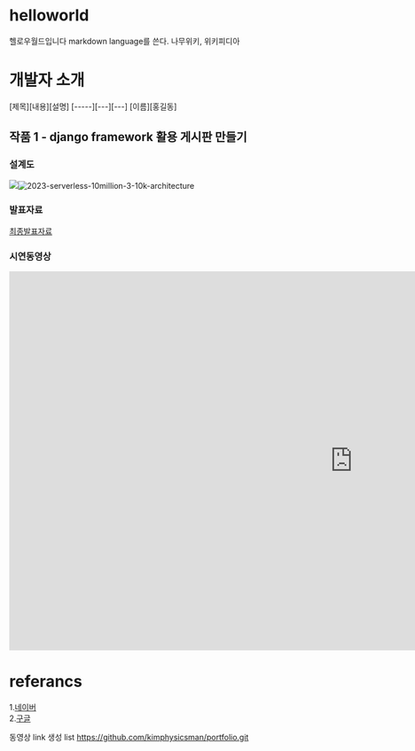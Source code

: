 # helloworld
헬로우월드입니다
markdown language를 쓴다.
나무위키, 위키피디아
# 개발자 소개
[제목][내용][설명]
[-----][---][---]
[이름][홍길동]
## 작품 1 - django framework 활용 게시판 만들기
### 설계도
<img src = "archi.jpg" />![2023-serverless-10million-3-10k-architecture](https://github.com/user-attachments/assets/f1f29fa5-19a2-49e6-b4f3-f059e9d45dfb)

### 발표자료
[최종발표자료](/project.pptx)
### 시연동영상
<iframe width="1237" height="684" src="https://www.youtube.com/embed/5EtOquxfIRA?list=RD5EtOquxfIRA" title="[최신가요 실시간 인기차트] 2025년 7월 24일 4주차, 멜론차트 X, 종합차트, 노래모음 KPOP 플레이리스트" frameborder="0" allow="accelerometer; autoplay; clipboard-write; encrypted-media; gyroscope; picture-in-picture; web-share" referrerpolicy="strict-origin-when-cross-origin" allowfullscreen></iframe>

# referancs
1.[네이버](https://www.naver.com) <br>
2.[구글](https://www.google.com) <br>

동영상
link 생성
list
https://github.com/kimphysicsman/portfolio.git
